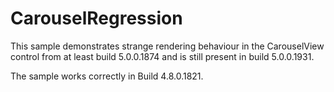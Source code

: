 # CarouselRegression

This sample demonstrates strange rendering behaviour in the CarouselView control from at least build 5.0.0.1874 and is still present in build 5.0.0.1931.

The sample works correctly in Build 4.8.0.1821.
